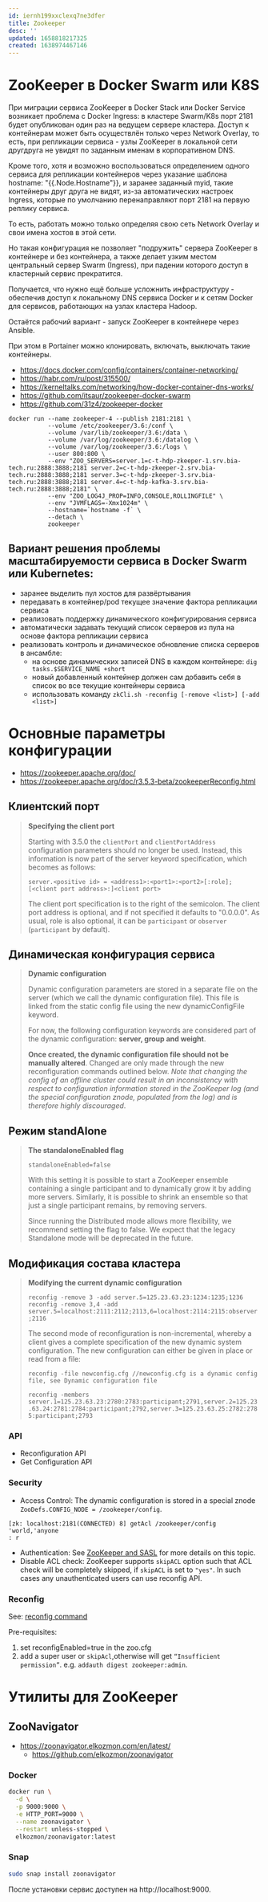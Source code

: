 ```yaml
---
id: iernh199xxclexq7ne3dfer
title: Zookeeper
desc: ''
updated: 1658818217325
created: 1638974467146
---
```


# ZooKeeper в Docker Swarm или K8S

При миграции сервиса ZooKeeper в Docker Stack или Docker Service возникает проблема с Docker Ingress: в кластере Swarm/K8s порт 2181 будет опубликован один раз на ведущем сервере кластера. Доступ к контейнерам может быть осуществлён только через Network Overlay, то есть, при репликации сервиса - узлы ZooKeeper в локальной сети другдруга не увидят по заданным именам в корпоративном DNS.

Кроме того, хотя и возможно воспользоваться определением одного сервиса для репликации контейнеров через указание шаблона hostname: "{{.Node.Hostname"}}, и заранее заданный myid, такие контейнеры друг друга не видят, из-за автоматических настроек Ingress, которые по умолчанию перенаправляют порт 2181 на первую реплику сервиса.

То есть, работать можно только определяя свою сеть Network Overlay и свои имена хостов в этой сети.

Но такая конфигурация не позволяет "подружить" сервера ZooKeeper в контейнере и без контейнера, а также делает узким местом центральный сервер Swarm (Ingress), при падении которого доступ в кластерный сервис прекратится.

Получается, что нужно ещё больше усложнить инфраструктуру - обеспечив доступ к локальному DNS сервиса Docker и к сетям Docker для сервисов, работающих на узлах кластера Hadoop.

Остаётся рабочий вариант - запуск ZooKeeper в контейнере через Ansible.

При этом в Portainer можно клонировать, включать, выключать такие контейнеры.

* https://docs.docker.com/config/containers/container-networking/
* https://habr.com/ru/post/315500/
* https://kerneltalks.com/networking/how-docker-container-dns-works/
* https://github.com/itsaur/zookeeper-docker-swarm
* https://github.com/31z4/zookeeper-docker

```shell
docker run --name zookeeper-4 --publish 2181:2181 \
           --volume /etc/zookeeper/3.6:/conf \
           --volume /var/lib/zookeeper/3.6:/data \
           --volume /var/log/zookeeper/3.6:/datalog \
           --volume /var/log/zookeeper/3.6:/logs \
           --user 800:800 \
           --env "ZOO_SERVERS=server.1=c-t-hdp-zkeeper-1.srv.bia-tech.ru:2888:3888;2181 server.2=c-t-hdp-zkeeper-2.srv.bia-tech.ru:2888:3888;2181 server.3=c-t-hdp-zkeeper-3.srv.bia-tech.ru:2888:3888;2181 server.4=c-t-hdp-kafka-3.srv.bia-tech.ru:2888:3888;2181" \
           --env "ZOO_LOG4J_PROP=INFO,CONSOLE,ROLLINGFILE" \
           --env "JVMFLAGS=-Xmx1024m" \
           --hostname=`hostname -f` \
           --detach \
           zookeeper
```


## Вариант решения проблемы масштабируемости сервиса в Docker Swarm или Kubernetes:

* заранее выделить пул хостов для развёртывания
* передавать в контейнер/pod текущее значение фактора репликации сервиса
* реализовать поддержку динамического конфигурирования сервиса
* автоматически задавать текущий список серверов из пула на основе фактора репликации сервиса
* реализовать контроль и динамическое обновление списка серверов в ансамбле:
  * на основе динамических записей DNS в каждом контейнере: `dig tasks.$SERVICE_NAME +short`
  * новый добавленный контейнер должен сам добавить себя в список во все текущие контейнеры сервиса
  * использовать команду `zkCli.sh -reconfig [-remove <list>] [-add <list>]`

# Основные параметры конфигурации

* https://zookeeper.apache.org/doc/
* https://zookeeper.apache.org/doc/r3.5.3-beta/zookeeperReconfig.html

## Клиентский порт

> **Specifying the client port**
>
> Starting with 3.5.0 the `clientPort` and `clientPortAddress` configuration parameters should no longer be used. Instead, this information is now part of the server keyword specification, which becomes as follows:
>
> `server.<positive id> = <address1>:<port1>:<port2>[:role];[<client port address>:]<client port>`
>
> The client port specification is to the right of the semicolon. The client port address is optional, and if not specified it defaults to "0.0.0.0". As usual, role is also optional, it can be `participant` or `observer` (`participant` by default).

## Динамическая конфигурация сервиса

> **Dynamic configuration**
> 
> Dynamic configuration parameters are stored in a separate file on the server (which we call the dynamic configuration file). This file is linked from the static config file using the new dynamicConfigFile keyword.
>
> For now, the following configuration keywords are considered part of the dynamic configuration: **server, group and weight**.
>
> **Once created, the dynamic configuration file should not be manually altered**. Changed are only made through the new reconfiguration commands outlined below. _Note that changing the config of an offline cluster could result in an inconsistency with respect to configuration information stored in the ZooKeeper log (and the special configuration znode, populated from the log) and is therefore highly discouraged_.

## Режим standAlone

> **The standaloneEnabled flag**
>
>  `standaloneEnabled=false`
> 
> With this setting it is possible to start a ZooKeeper ensemble containing a single participant and to dynamically grow it by adding more servers. Similarly, it is possible to shrink an ensemble so that just a single participant remains, by removing servers.
> 
> Since running the Distributed mode allows more flexibility, we recommend setting the flag to false. We expect that the legacy Standalone mode will be 
deprecated in the future.

## Модификация состава кластера

> **Modifying the current dynamic configuration**
> 
> `reconfig -remove 3 -add server.5=125.23.63.23:1234:1235;1236`
> `reconfig -remove 3,4 -add server.5=localhost:2111:2112;2113,6=localhost:2114:2115:observer;2116`
> 
> The second mode of reconfiguration is non-incremental, whereby a client gives a complete specification of the new dynamic system configuration. The new configuration can either be given in place or read from a file:
>
> `reconfig -file newconfig.cfg //newconfig.cfg is a dynamic config file, see Dynamic configuration file`
>
> `reconfig -members server.1=125.23.63.23:2780:2783:participant;2791,server.2=125.23.63.24:2781:2784:participant;2792,server.3=125.23.63.25:2782:2785:participant;2793`

### API

* Reconfiguration API
* Get Configuration API

### Security

* Access Control: The dynamic configuration is stored in a special znode `ZooDefs.CONFIG_NODE = /zookeeper/config`. 

```shell 
[zk: localhost:2181(CONNECTED) 8] getAcl /zookeeper/config
'world,'anyone
: r
```

* Authentication: See [ZooKeeper and SASL](https://cwiki.apache.org/confluence/display/ZOOKEEPER/Zookeeper+and+SASL) for more details on this topic.
* Disable ACL check: ZooKeeper supports `skipACL` option such that ACL check will be completely skipped, if `skipACL` is set to `"yes"`. In such cases any unauthenticated users can use reconfig API. 

### Reconfig

See: [reconfig command](https://github.com/apache/zookeeper/blob/master/zookeeper-docs/src/main/resources/markdown/zookeeperCLI.md#reconfig)

Pre-requisites:
  1. set reconfigEnabled=true in the zoo.cfg
  1. add a super user or `skipAcl`,otherwise will get `“Insufficient permission”`. e.g. `addauth digest zookeeper:admin`.

# Утилиты для ZooKeeper

## ZooNavigator

* https://zoonavigator.elkozmon.com/en/latest/
  * https://github.com/elkozmon/zoonavigator
  
### Docker

```sh
docker run \
  -d \
  -p 9000:9000 \
  -e HTTP_PORT=9000 \
  --name zoonavigator \
  --restart unless-stopped \
  elkozmon/zoonavigator:latest
```

### Snap

```sh
sudo snap install zoonavigator
```

После установки сервис доступен на http://localhost:9000.
